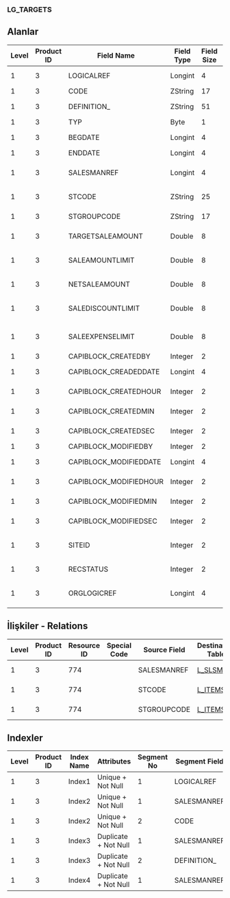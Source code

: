 ### LG_TARGETS

## Alanlar

**Level**|**Product ID**|**Field Name**|**Field Type**|**Field Size**|**Field Offset**|**Türkçe Açıklama**|**Expression**
-----|-----|-----|-----|-----|-----|-----|-----
1|3|LOGICALREF|Longint|4|0|Hedef log. Ref.|Target Logical Reference
1|3|CODE|ZString|17|4|Hedef kodu|Target Code
1|3|DEFINITION_|ZString|51|21|Hedef açıklama|Target Description
1|3|TYP|Byte|1|72|Hedef Türü|Target Type
1|3|BEGDATE|Longint|4|73|Başlangıç tarihi|Start Date
1|3|ENDDATE|Longint|4|77|Bitiş Tarihi|End Date
1|3|SALESMANREF|Longint|4|81|Satış Temsilcisi Referansı|Sales Representative Reference
1|3|STCODE|ZString|25|85|Malzeme Kodu|Item Code
1|3|STGROUPCODE|ZString|17|110|Malzeme Grup Kodu|Item Group Code
1|3|TARGETSALEAMOUNT|Double|8|127|Hedef satış miktarı|Target Sales Quantity
1|3|SALEAMOUNTLIMIT|Double|8|135|Satış Miktarı Limiti|Sales Quantity Limit
1|3|NETSALEAMOUNT|Double|8|143|Net Satış Mik.|Net Sales Quantity
1|3|SALEDISCOUNTLIMIT|Double|8|151|Satış indirimi limiti|Sales Discount Limit
1|3|SALEEXPENSELIMIT|Double|8|159|Satış masraf limiti|Sales Surcharge Limit
1|3|CAPIBLOCK_CREATEDBY|Integer|2|167|Oluşturan|Created By
1|3|CAPIBLOCK_CREADEDDATE|Longint|4|169|Oluşturulma Tarihi|Created Date
1|3|CAPIBLOCK_CREATEDHOUR|Integer|2|173|Oluşturulma Saati|Created Hour
1|3|CAPIBLOCK_CREATEDMIN|Integer|2|175|Oluşturulma Dakikası|Created Minute
1|3|CAPIBLOCK_CREATEDSEC|Integer|2|177|Oluşturulma Saniyesi|Created Second
1|3|CAPIBLOCK_MODIFIEDBY|Integer|2|179|Değiştiren|Modified By
1|3|CAPIBLOCK_MODIFIEDDATE|Longint|4|181|Değiştirilme Tarihi|Modified Date
1|3|CAPIBLOCK_MODIFIEDHOUR|Integer|2|185|Değiştirilme Saati|Modified Hour
1|3|CAPIBLOCK_MODIFIEDMIN|Integer|2|187|Değiştirilme Dakikası|Modified Minute
1|3|CAPIBLOCK_MODIFIEDSEC|Integer|2|189|Değiştirilme Saniyesi|Modified Second
1|3|SITEID|Integer|2|191|Veri Merkezi|Data Processing Site
1|3|RECSTATUS|Integer|2|193|Kayıt Durumu|Record Status
1|3|ORGLOGICREF|Longint|4|195|Orijinal Kayıt Log. Ref.|Original Record Logical Reference

## İlişkiler - Relations
**Level**|**Product ID**|**Resource ID**|**Special Code**|**Source Field**|**Destination Table**|**Destination Field**|**Relation Type**|**Extra Condition**
-----|-----|-----|-----|-----|-----|-----|-----|-----
1|3|774||SALESMANREF|[L_SLSMAN](../LG_SLSMAN "L_SLSMAN")|LOGICALREF|one-to-one|
1|3|774||STCODE|[L_ITEMS](../LG_ITEMS "L_ITEMS")|CODE|one-to-one|
1|3|774||STGROUPCODE|[L_ITEMS](../LG_ITEMS "L_ITEMS")|STGRPCODE|one-to-one|

## Indexler
**Level**|**Product ID**|**Index Name**|**Attributes**|**Segment No**|**Segment Field**|**Sense**
-----|-----|-----|-----|-----|-----|-----
1|3|Index1|Unique + Not Null|1|LOGICALREF|Ascending
1|3|Index2|Unique + Not Null|1|SALESMANREF|Ascending
1|3|Index2|Unique + Not Null|2|CODE|Ascending
1|3|Index3|Duplicate + Not Null|1|SALESMANREF|Ascending
1|3|Index3|Duplicate + Not Null|2|DEFINITION_|Ascending
1|3|Index4|Duplicate + Not Null|1|SALESMANREF|Ascending

